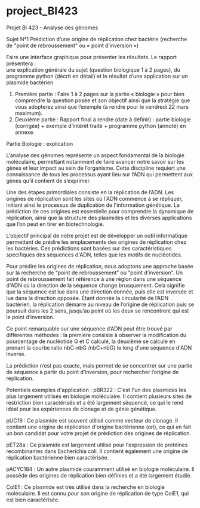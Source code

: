 # project_BI423
Projet BI 423 - Analyse des génomes

Sujet N°1 
Prédiction d’une origine de réplication chez bactérie (recherche de "point de rebroussement" ou « point d’inversion ») 

Faire une interface graphique pour présenter les résultats. Le rapport présentera :  
une explication générale du sujet (question biologique 1 à 2 pages), 
du programme python (décrit en détail) 
et le résultat d’une application sur un plasmide bactérien

1. Première partie :
Faire 1 à 2 pages sur la partie « biologie » pour bien comprendre la question posée et son objectif ainsi que la stratégie que vous adopterez ainsi que l’exemple (à rendre pour le vendredi 22 mars maximum). 
2. Deuxième partie : 
Rapport final à rendre (date à définir) : partie biologie (corrigée) + exemple d’intérêt traité + programme python (annoté) en annexe.


Partie Biologie : explication 

L’analyse des génomes représente un aspect fondamental de la biologie moléculaire, permettant notamment de faire avancer notre savoir sur les gènes et leur impact au sein de l’organisme. Cette discipline requiert une connaissance de tous les processus ayant lieu sur l’ADN qui permettent aux gènes qu’il contient de s’exprimer. 

Une des étapes primordiales consiste en la réplication de l’ADN. Les origines de réplication sont les sites où l'ADN commence à se répliquer, initiant ainsi le processus de duplication de l'information génétique. La prédiction de ces origines est essentielle pour comprendre la dynamique de réplication, ainsi que la structure des plasmides et les diverses applications que l’on peut en tirer en biotechnologie.

L'objectif principal de notre projet est de développer un outil informatique permettant de prédire les emplacements des origines de réplication chez les bactéries. Ces prédictions sont basées sur des caractéristiques spécifiques des séquences d'ADN, telles que les motifs de nucléotides. 

Pour prédire les origines de réplication, nous adoptons une approche basée sur la recherche de “point de rebroussement” ou “point d’inversion”. 
Un point de rebroussement fait référence à une région dans une séquence d'ADN où la direction de la séquence change brusquement. Cela signifie que la séquence est lue dans une direction donnée, puis elle est inversée et lue dans la direction opposée.
Étant donnée la circularité de l’ADN bactérien, la réplication démarre au niveau de l’origine de réplication puis se poursuit dans les 2 sens, jusqu’au point où les deux se rencontrent qui est le point d’inversion. 


Ce point remarquable sur une séquence d’ADN peut être trouvé par différentes méthodes : la première consiste à observer la modification du pourcentage de nucléotide G et C calculé, la deuxième se calcule en prenant la courbe ratio nbC-nbG /nbC+nbG) le long d'une séquence d'ADN inverse. 

La prédiction n’est pas exacte, mais permet de se concentrer sur une partie de séquence à partir du point d’inversion, pour rechercher l’origine de réplication.







Potentiels exemples d'application : 
pBR322 : C'est l'un des plasmides les plus largement utilisés en biologie moléculaire. Il contient plusieurs sites de restriction bien caractérisés et a été largement séquencé, ce qui le rend idéal pour les expériences de clonage et de génie génétique.


pUC19 : Ce plasmide est souvent utilisé comme vecteur de clonage. Il contient une origine de réplication d'origine bactérienne (ori), ce qui en fait un bon candidat pour votre projet de prédiction des origines de réplication.


pET28a : Ce plasmide est largement utilisé pour l'expression de protéines recombinantes dans Escherichia coli. Il contient également une origine de réplication bactérienne bien caractérisée.


pACYC184 : Un autre plasmide couramment utilisé en biologie moléculaire. Il possède des origines de réplication bien définies et a été largement étudié.


ColE1 : Ce plasmide est très utilisé dans la recherche en biologie moléculaire. Il est connu pour son origine de réplication de type ColE1, qui est bien caractérisée.


